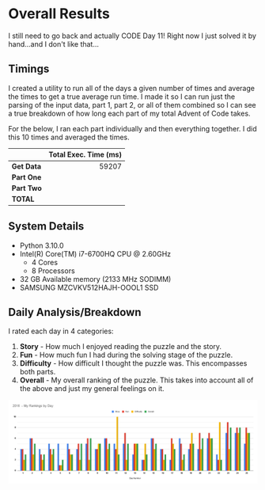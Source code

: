 # Overall Results

I still need to go back and actually CODE Day 11! Right now I just solved it by hand...and I don't like that...


## Timings

I created a utility to run all of the days a given number of times and average the times to get a true average run time.
I made it so I can run just the parsing of the input data, part 1, part 2, or all of them combined so I can see a true
breakdown of how long each part of my total Advent of Code takes.

For the below, I ran each part individually and then everything together. I did this 10 times and averaged the times.

|              | Total Exec. Time (ms) |
|--------------|----------------------:|
| **Get Data** |                 59207 |
| **Part One** |                       |
| **Part Two** |                       |
| **TOTAL**    |                       |

## System Details

* Python 3.10.0
* Intel(R) Core(TM) i7-6700HQ CPU @ 2.60GHz
	* 4 Cores
   * 8 Processors
* 32 GB Available memory (2133 MHz SODIMM)
* SAMSUNG MZCVKV512HAJH-OOOL1 SSD

## Daily Analysis/Breakdown

I rated each day in 4 categories:
1. **Story** - How much I enjoyed reading the puzzle and the story.
2. **Fun** - How much fun I had during the solving stage of the puzzle.
3. **Difficulty** - How difficult I thought the puzzle was. This encompasses both parts.
4. **Overall** - My overall ranking of the puzzle. This takes into account all of the above and just my general feelings on it.

![2016 Daily Rankings](images/daily_rankings.png)
